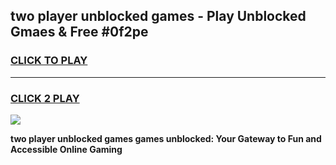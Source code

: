 
## two player unblocked games - Play Unblocked Gmaes & Free #0f2pe
<h3>
<a href="https://news.freeplayer.one?title=two_player_unblocked_games&ref=24F">CLICK TO PLAY</a></h3>
<hr>

<h3>
<a href="https://news.freeplayer.one?title=two_player_unblocked_games&ref=24F">CLICK 2 PLAY</a>
  
</h3>

<a href="https://news.freeplayer.one?title=two_player_unblocked_games&ref=24F/"><img src="https://clearcache.store/games.png"></a>


**two player unblocked games games unblocked: Your Gateway to Fun and Accessible Online Gaming**
